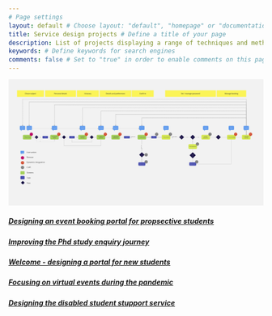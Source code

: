 ```yaml
---
# Page settings
layout: default # Choose layout: "default", "homepage" or "documentation-archive"
title: Service design projects # Define a title of your page
description: List of projects displaying a range of techniques and methods to create great services and products # Define a description of your page
keywords: # Define keywords for search engines
comments: false # Set to "true" in order to enable comments on this page. Make sure you properly setup "disqus_forum_shortname" variable in "_config.yml"
---
```




<img src="images/eventjourneys.png" alt="Alt text" title="Optional title">

##### [Designing an event booking portal for propsective students](portfolio/events.md)

##### [Improving the Phd study enquiry journey](portfolio/projPGR.md)

##### [Welcome - designing a portal for new students](portfolio/welcome.md)

##### [Focusing on virtual events during the pandemic](portfolio/virtualopen.md)

##### [Designing the disabled student stupport service](portfolio/dss.md)











